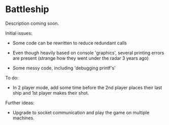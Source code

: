 # Battleship

Description coming soon.

Initial issues:

- Some code can be rewritten to reduce redundant calls

- Even though heavily based on console 'graphics', several printing errors are present (strange how they went under the radar 3 years ago)

- Some messy code, including 'debugging printf's'

To do:

- In 2 player mode, add some time before the 2nd player places their last ship and 1st player makes their shot.

Further ideas:

- Upgrade to socket communication and play the game on multiple machines.
